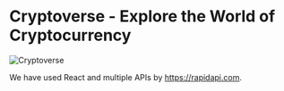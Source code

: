# Cryptoverse - Explore the World of Cryptocurrency

![Cryptoverse](https://i.ibb.co/8gh5Jc8/image.png)

We have used React and multiple APIs by https://rapidapi.com.
